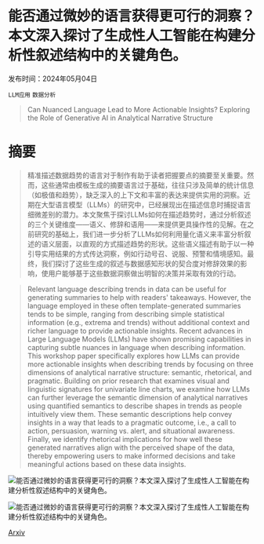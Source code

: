# 能否通过微妙的语言获得更可行的洞察？本文深入探讨了生成性人工智能在构建分析性叙述结构中的关键角色。

发布时间：2024年05月04日

`LLM应用` `数据分析`

> Can Nuanced Language Lead to More Actionable Insights? Exploring the Role of Generative AI in Analytical Narrative Structure

# 摘要

> 精准描述数据趋势的语言对于制作有助于读者把握要点的摘要至关重要。然而，这些通常由模板生成的摘要语言过于基础，往往只涉及简单的统计信息（如极值和趋势），缺乏深入的上下文和丰富的表达来提供实用的洞察。近期在大型语言模型（LLMs）的研究中，已经展现出在描述信息时捕捉语言细微差别的潜力。本文聚焦于探讨LLMs如何在描述趋势时，通过分析叙述的三个关键维度——语义、修辞和语用——来提供更具操作性的见解。在之前研究的基础上，我们进一步分析了LLMs如何利用量化语义来丰富分析叙述的语义层面，以直观的方式描述趋势的形状。这些语义描述有助于以一种引导实用结果的方式传达洞察，例如行动号召、说服、预警和情境感知。最终，我们探讨了这些生成的叙述与数据感知形状的契合度对修辞效果的影响，使用户能够基于这些数据洞察做出明智的决策并采取有效的行动。

> Relevant language describing trends in data can be useful for generating summaries to help with readers' takeaways. However, the language employed in these often template-generated summaries tends to be simple, ranging from describing simple statistical information (e.g., extrema and trends) without additional context and richer language to provide actionable insights. Recent advances in Large Language Models (LLMs) have shown promising capabilities in capturing subtle nuances in language when describing information. This workshop paper specifically explores how LLMs can provide more actionable insights when describing trends by focusing on three dimensions of analytical narrative structure: semantic, rhetorical, and pragmatic. Building on prior research that examines visual and linguistic signatures for univariate line charts, we examine how LLMs can further leverage the semantic dimension of analytical narratives using quantified semantics to describe shapes in trends as people intuitively view them. These semantic descriptions help convey insights in a way that leads to a pragmatic outcome, i.e., a call to action, persuasion, warning vs. alert, and situational awareness. Finally, we identify rhetorical implications for how well these generated narratives align with the perceived shape of the data, thereby empowering users to make informed decisions and take meaningful actions based on these data insights.

![能否通过微妙的语言获得更可行的洞察？本文深入探讨了生成性人工智能在构建分析性叙述结构中的关键角色。](../../..//opt/data/Projects/HuggingArxiv/paper_images/2405.02763/teaser_1.png)

![能否通过微妙的语言获得更可行的洞察？本文深入探讨了生成性人工智能在构建分析性叙述结构中的关键角色。](../../..//opt/data/Projects/HuggingArxiv/paper_images/2405.02763/teaser_2.png)

[Arxiv](https://arxiv.org/abs/2405.02763)